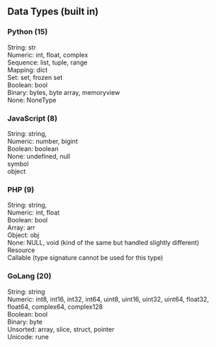 ## Data Types (built in)

### Python (15)
String: str \
Numeric: int, float, complex \
Sequence: list, tuple, range \
Mapping: dict \
Set: set, frozen set \
Boolean: bool \
Binary: bytes, byte array, memoryview \
None: NoneType

### JavaScript (8)
String: string, \
Numeric: number, bigint \
Boolean: boolean \
None: undefined, null \
symbol \
object

### PHP (9)
String: string, \
Numeric: int, float \
Boolean: bool \
Array: arr \
Object: obj \
None: NULL, void (kind of the same but handled slightly different) \
Resource \
Callable (type signature cannot be used for this type)

### GoLang (20)
String: string \
Numeric: int8, int16, int32, int64, uint8, uint16, uint32, uint64, float32, float64, complex64, complex128 \
Boolean: bool \
Binary: byte \
Unsorted: array, slice, struct, pointer \
Unicode: rune